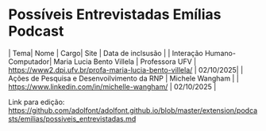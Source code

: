 # Possíveis Entrevistadas Emílias Podcast

| Tema| Nome | Cargo| Site | Data de inclsusão | 
| Interação Humano-Computador| Maria Lucia Bento Villela | Professora UFV | <https://www2.dpi.ufv.br/profa-maria-lucia-bento-villela/> | 02/10/2025| 
| Ações de Pesquisa e Desenvoilvimento da RNP | Michele Wangham |  | <https://www.linkedin.com/in/michelle-wangham/> | 02/10/2025 |


Link para edição: <https://github.com/adolfont/adolfont.github.io/blob/master/extension/podcasts/emilias/possiveis_entrevistadas.md>
